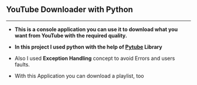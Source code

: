 ## YouTube Downloader with Python
---

* **This is a console application you can use it to download what you want from YouTube with the required quality.**



* **In this project I used python with the help of [Pytube](https://python-pytube.readthedocs.io/en/latest/index.html)  Library**

* Also I used **Exception Handling** concept to avoid Errors and users faults.

* With this Application you can download a playlist, too


